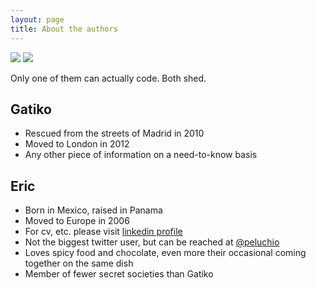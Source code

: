 ```yaml
---
layout: page
title: About the authors
---
```

<div class="profiles">
  <image src="/public/gatiko.jpeg" />
  <image src="/public/profile.jpeg" />
</div> 
<p class="message">
  Only one of them can actually code. Both shed.
</p>

## Gatiko

* Rescued from the streets of Madrid in 2010
* Moved to London in 2012
* Any other piece of information on a need-to-know basis

## Eric

* Born in Mexico, raised in Panama
* Moved to Europe in 2006
* For cv, etc. please visit [linkedin profile](https://uk.linkedin.com/pub/eric-escalante/2b/264/6a4
)
* Not the biggest twitter user, but can be reached at [@peluchio](https://twitter.com/peluchio)
* Loves spicy food and chocolate, even more their occasional coming together on the same dish
* Member of fewer secret societies than Gatiko